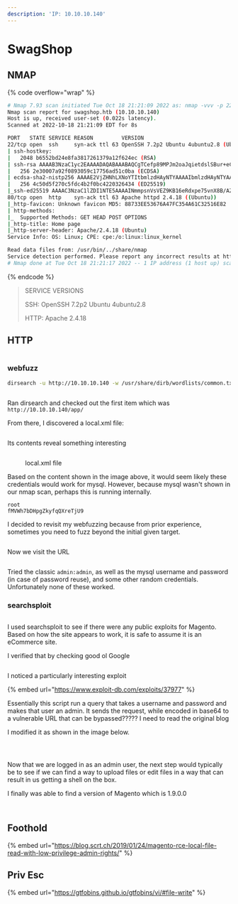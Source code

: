 ```yaml
---
description: 'IP: 10.10.10.140'
---
```


# SwagShop

## NMAP

{% code overflow="wrap" %}
```bash
# Nmap 7.93 scan initiated Tue Oct 18 21:21:09 2022 as: nmap -vvv -p 22,80 -Pn -sCV -oN nmap.txt 10.10.10.140
Nmap scan report for swagshop.htb (10.10.10.140)
Host is up, received user-set (0.022s latency).
Scanned at 2022-10-18 21:21:09 EDT for 8s

PORT   STATE SERVICE REASON         VERSION
22/tcp open  ssh     syn-ack ttl 63 OpenSSH 7.2p2 Ubuntu 4ubuntu2.8 (Ubuntu Linux; protocol 2.0)
| ssh-hostkey:
|   2048 b6552bd24e8fa3817261379a12f624ec (RSA)
| ssh-rsa AAAAB3NzaC1yc2EAAAADAQABAAABAQCgTCefp89MPJm2oaJqietdslSBur+eCMVQRW19iUL2DQSdZrIctssf/ws4HWN9DuXWB1p7OR9GWQhjeFv+xdb8OLy6EQ72zQOk+cNU9ANi72FZIkpD5A5vHUyhhUSUcnn6hwWMWW4dp6BFVxczAiutSWBVIm2YLmcqwOEOJhfXLVvsVqu8KUmybJQWFaJIeLVHzVgrF1623ekDXMwT7Ktq49RkmqGGE+e4pRy5pWlL2BPVcrSv9nMRDkJTXuoGQ53CRcp9VVi2V7flxTd6547oSPck1N+71Xj/x17sMBDNfwik/Wj3YLjHImAlHNZtSKVUT9Ifqwm973YRV9qtqtGT
|   256 2e30007a92f0893059c17756ad51c0ba (ECDSA)
| ecdsa-sha2-nistp256 AAAAE2VjZHNhLXNoYTItbmlzdHAyNTYAAAAIbmlzdHAyNTYAAABBBEG18M3bq7HSiI8XlKW9ptWiwOvrIlftuWzPEmynfU6LN26hP/qMJModcHS+idmLoRmZnC5Og9sj5THIf0ZtxPY=
|   256 4c50d5f270c5fdc4b2f0bc4220326434 (ED25519)
|_ssh-ed25519 AAAAC3NzaC1lZDI1NTE5AAAAINmmpsnVsVEZ9KB16eRdxpe75vnX8B/AZMmhrN2i4ES7
80/tcp open  http    syn-ack ttl 63 Apache httpd 2.4.18 ((Ubuntu))
|_http-favicon: Unknown favicon MD5: 88733EE53676A47FC354A61C32516E82
| http-methods:
|_  Supported Methods: GET HEAD POST OPTIONS
|_http-title: Home page
|_http-server-header: Apache/2.4.18 (Ubuntu)
Service Info: OS: Linux; CPE: cpe:/o:linux:linux_kernel

Read data files from: /usr/bin/../share/nmap
Service detection performed. Please report any incorrect results at https://nmap.org/submit/ .
# Nmap done at Tue Oct 18 21:21:17 2022 -- 1 IP address (1 host up) scanned in 8.35 seconds
```
{% endcode %}

> SERVICE VERSIONS
>
> SSH: OpenSSH 7.2p2 Ubuntu 4ubuntu2.8
>
> HTTP: Apache 2.4.18

## HTTP

<figure><img src="../../../.gitbook/assets/image (68).png" alt=""><figcaption></figcaption></figure>

### webfuzz

```bash
dirsearch -u http://10.10.10.140 -w /usr/share/dirb/wordlists/common.txt -t 150 -x 404
```

<figure><img src="../../../.gitbook/assets/image (79) (1).png" alt=""><figcaption></figcaption></figure>

Ran dirsearch and checked out the first item which was `http://10.10.10.140/app/`

From there, I discovered a local.xml file:

<figure><img src="../../../.gitbook/assets/image (18) (3) (1).png" alt=""><figcaption></figcaption></figure>

Its contents reveal something interesting

<figure><img src="../../../.gitbook/assets/image (67).png" alt=""><figcaption><p>local.xml file</p></figcaption></figure>

Based on the content shown in the image above, it would seem likely these credentials would work for mysql. However, because mysql wasn't shown in our  nmap scan, perhaps this is running internally.

```
root
fMVWh7bDHpgZkyfqQXreTjU9
```

I decided to revisit my webfuzzing because from prior experience, sometimes you need to fuzz beyond the initial given target.

<figure><img src="../../../.gitbook/assets/image (79).png" alt=""><figcaption></figcaption></figure>

Now we visit the URL

<figure><img src="../../../.gitbook/assets/image (82).png" alt=""><figcaption></figcaption></figure>

Tried the classic `admin:admin`, as well as the mysql username and password (in case of password reuse), and some other random credentials. Unfortunately none of these worked.

### searchsploit

<figure><img src="../../../.gitbook/assets/image (78).png" alt=""><figcaption></figcaption></figure>

I used searchsploit to see if there were any public exploits for Magento. Based on how the site appears to work, it is safe to assume it is an eCommerce site.&#x20;

I verified that by checking good ol Google

<figure><img src="../../../.gitbook/assets/image (18) (1).png" alt=""><figcaption></figcaption></figure>

I noticed a particularly interesting exploit

{% embed url="https://www.exploit-db.com/exploits/37977" %}

Essentially this script run a query that takes a username and password and makes that user an admin. It sends the request, while encoded in base64 to a vulnerable URL that can be bypassed????? I need to read the original blog

I modified it as shown in the image below.

<figure><img src="../../../.gitbook/assets/image (33).png" alt=""><figcaption></figcaption></figure>

<figure><img src="../../../.gitbook/assets/image (49).png" alt=""><figcaption></figcaption></figure>

<figure><img src="../../../.gitbook/assets/image (30).png" alt=""><figcaption></figcaption></figure>

Now that we are logged in as an admin user, the next step would typically be to see if we can find a way to upload files or edit files in a way that can result in us getting a shell on the box.

I finally was able to find a version of Magento which is 1.9.0.0

<figure><img src="../../../.gitbook/assets/image (83).png" alt=""><figcaption></figcaption></figure>



<figure><img src="../../../.gitbook/assets/image (44).png" alt=""><figcaption></figcaption></figure>

## Foothold

{% embed url="https://blog.scrt.ch/2019/01/24/magento-rce-local-file-read-with-low-privilege-admin-rights/" %}

## Priv Esc

{% embed url="https://gtfobins.github.io/gtfobins/vi/#file-write" %}
